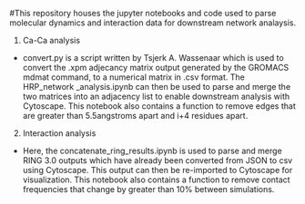 #This repository houses the jupyter notebooks and code used to parse molecular dynamics and interaction data for downstream network analaysis. 

1. Ca-Ca analysis 
- convert.py is a script written by Tsjerk A. Wassenaar which is used to convert the .xpm adjecancy matrix output generated by the GROMACS mdmat command, to a numerical matrix in .csv format. The
HRP_network _analysis.ipynb can then be used to parse and merge the two matrices into an adjacency list to enable downstream analysis with Cytoscape. This notebook also contains a function to remove edges that are greater than 5.5angstroms apart and i+4 residues apart.  

2. Interaction analysis 
- Here, the concatenate_ring_results.ipynb is used to parse and merge RING 3.0 outputs which have already been converted from JSON to csv using Cytoscape. This output can then be re-imported to Cytoscape for visualization. This notebook also contains a function to remove contact frequencies that change by greater than 10% between simulations. 

